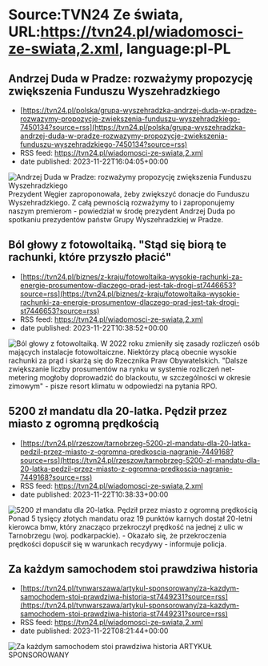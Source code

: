 # Source:TVN24 Ze świata, URL:https://tvn24.pl/wiadomosci-ze-swiata,2.xml, language:pl-PL

## Andrzej Duda w Pradze: rozważymy propozycję zwiększenia Funduszu Wyszehradzkiego
 - [https://tvn24.pl/polska/grupa-wyszehradzka-andrzej-duda-w-pradze-rozwazymy-propozycje-zwiekszenia-funduszu-wyszehradzkiego-7450134?source=rss](https://tvn24.pl/polska/grupa-wyszehradzka-andrzej-duda-w-pradze-rozwazymy-propozycje-zwiekszenia-funduszu-wyszehradzkiego-7450134?source=rss)
 - RSS feed: https://tvn24.pl/wiadomosci-ze-swiata,2.xml
 - date published: 2023-11-22T16:04:05+00:00

<img alt="Andrzej Duda w Pradze: rozważymy propozycję zwiększenia Funduszu Wyszehradzkiego" src="https://tvn24.pl/najnowsze/cdn-zdjecie-s02pfy-spotkanie-prezydentow-panstw-grupy-wyszehradzkiej-w-pradze-7450127/alternates/LANDSCAPE_1280" />
    Prezydent Węgier zaproponowała, żeby zwiększyć donacje do Funduszu Wyszehradzkiego. Z całą pewnością rozważymy to i zaproponujemy naszym premierom - powiedział w środę prezydent Andrzej Duda po spotkaniu prezydentów państw Grupy Wyszehradzkiej w Pradze.

## Ból głowy z fotowoltaiką. "Stąd się biorą te rachunki, które przyszło płacić"
 - [https://tvn24.pl/biznes/z-kraju/fotowoltaika-wysokie-rachunki-za-energie-prosumentow-dlaczego-prad-jest-tak-drogi-st7446653?source=rss](https://tvn24.pl/biznes/z-kraju/fotowoltaika-wysokie-rachunki-za-energie-prosumentow-dlaczego-prad-jest-tak-drogi-st7446653?source=rss)
 - RSS feed: https://tvn24.pl/wiadomosci-ze-swiata,2.xml
 - date published: 2023-11-22T10:38:52+00:00

<img alt="Ból głowy z fotowoltaiką. " src="https://tvn24.pl/najnowsze/cdn-zdjecie-53dkbe-shutterstock_2070531521-7449589/alternates/LANDSCAPE_1280" />
    W 2022 roku zmieniły się zasady rozliczeń osób mających instalacje fotowoltaiczne. Niektórzy płacą obecnie wysokie rachunki za prąd i skarżą się do Rzecznika Praw Obywatelskich. "Dalsze zwiększanie liczby prosumentów na rynku w systemie rozliczeń net-metering mogłoby doprowadzić do blackoutu, w szczególności w okresie zimowym" - pisze resort klimatu w odpowiedzi na pytania RPO.

## 5200 zł mandatu dla 20-latka. Pędził przez miasto z ogromną prędkością
 - [https://tvn24.pl/rzeszow/tarnobrzeg-5200-zl-mandatu-dla-20-latka-pedzil-przez-miasto-z-ogromna-predkoscia-nagranie-7449168?source=rss](https://tvn24.pl/rzeszow/tarnobrzeg-5200-zl-mandatu-dla-20-latka-pedzil-przez-miasto-z-ogromna-predkoscia-nagranie-7449168?source=rss)
 - RSS feed: https://tvn24.pl/wiadomosci-ze-swiata,2.xml
 - date published: 2023-11-22T10:38:33+00:00

<img alt="5200 zł mandatu dla 20-latka. Pędził przez miasto z ogromną prędkością" src="https://tvn24.pl/najnowsze/cdn-zdjecie-2rro0w-pedzil-blisko-200-kmh-na-godzine-przez-miasto-7449154/alternates/LANDSCAPE_1280" />
    Ponad 5 tysięcy złotych mandatu oraz 19 punktów karnych dostał 20-letni kierowca bmw, który znacząco przekroczył prędkość na jednej z ulic w Tarnobrzegu (woj. podkarpackie). - Okazało się, że przekroczenia prędkości dopuścił się w warunkach recydywy - informuje policja.

## Za każdym samochodem stoi prawdziwa historia
 - [https://tvn24.pl/tvnwarszawa/artykul-sponsorowany/za-kazdym-samochodem-stoi-prawdziwa-historia-st7449231?source=rss](https://tvn24.pl/tvnwarszawa/artykul-sponsorowany/za-kazdym-samochodem-stoi-prawdziwa-historia-st7449231?source=rss)
 - RSS feed: https://tvn24.pl/wiadomosci-ze-swiata,2.xml
 - date published: 2023-11-22T08:21:44+00:00

<img alt="Za każdym samochodem stoi prawdziwa historia" src="https://tvn24.pl/najnowsze/cdn-zdjecie-yj89km-obraz1-7449253/alternates/LANDSCAPE_1280" />
    ARTYKUŁ SPONSOROWANY

